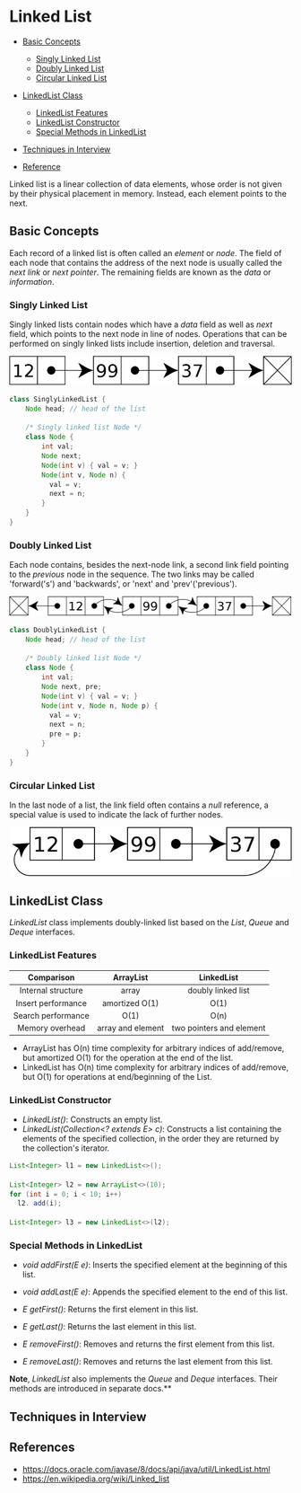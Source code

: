 # Linked List

<!-- MarkdownTOC -->

- [Basic Concepts](#basic-concepts)
  - [Singly Linked List](#singly-linked-list)
  - [Doubly Linked List](#doubly-linked-list)
  - [Circular Linked List](#circular-linked-list)
- [LinkedList Class](#linkedlist-class)
  - [LinkedList Features](#linkedlist-features)
  - [LinkedList Constructor](#linkedlist-contructor)
  - [Special Methods in LinkedList](#special-methods-in-linkedList)
- [Techniques in Interview](#techniques-in-nterview)
- [Reference](#reference)

  <!-- /MarkdownTOC -->

Linked list is a linear collection of data elements, whose order is not given by their physical placement in memory. Instead, each element points to the next.

## Basic Concepts

Each record of a linked list is often called an _element_ or _node_. The field of each node that contains the address of the next node is usually called the _next link_ or _next pointer_. The remaining fields are known as the _data_ or _information_.

### Singly Linked List

Singly linked lists contain nodes which have a _data_ field as well as _next_ field, which points to the next node in line of nodes. Operations that can be performed on singly linked lists include insertion, deletion and traversal.

![Singly linked list](../../images/Singly-linked-list.png)

```java
class SinglyLinkedList {
    Node head; // head of the list

    /* Singly linked list Node */
    class Node {
        int val;
        Node next;
        Node(int v) { val = v; }
        Node(int v, Node n) {
          val = v;
          next = n;
        }
    }
}
```

### Doubly Linked List

Each node contains, besides the next-node link, a second link field pointing to the _previous_ node in the sequence. The two links may be called 'forward('s') and 'backwards', or 'next' and 'prev'('previous').

![Doubly linked list](../../images/Doubly-linked-list.png)

```java
class DoublyLinkedList {
    Node head; // head of the list

    /* Doubly linked list Node */
    class Node {
        int val;
        Node next, pre;
        Node(int v) { val = v; }
        Node(int v, Node n, Node p) {
          val = v;
          next = n;
          pre = p;
        }
    }
}
```

### Circular Linked List

In the last node of a list, the link field often contains a _null_ reference, a special value is used to indicate the lack of further nodes.

![Circularly linked list](../../images/Circularly-linked-list.png)

## LinkedList Class

_LinkedList_ class implements doubly-linked list based on the _List_, _Queue_ and _Deque_ interfaces.

### LinkedList Features

| Comparison | ArrayList | LinkedList |
|:----------:|:---------:|:----------:|
| Internal structure | array | doubly linked list |
| Insert performance | amortized O(1) | O(1) |
| Search performance | O(1) | O(n) |
| Memory overhead | array and element	 | two pointers and element |

- ArrayList has O(n) time complexity for arbitrary indices of add/remove, but amortized O(1) for the operation at the end of the list.
- LinkedList has O(n) time complexity for arbitrary indices of add/remove, but O(1) for operations at end/beginning of the List.

### LinkedList Constructor

- _LinkedList()_: Constructs an empty list.
- _LinkedList(Collection<? extends E> c)_: Constructs a list containing the elements of the specified collection, in the order they are returned by the collection's iterator.

```java
List<Integer> l1 = new LinkedList<>();

List<Integer> l2 = new ArrayList<>(10);
for (int i = 0; i < 10; i++)
  l2. add(i);

List<Integer> l3 = new LinkedList<>(l2);
```

### Special Methods in LinkedList

- _void	addFirst(E e)_: Inserts the specified element at the beginning of this list.

- _void	addLast(E e)_: Appends the specified element to the end of this list.

- _E getFirst()_: Returns the first element in this list.

- _E getLast()_: Returns the last element in this list.

- _E removeFirst()_: Removes and returns the first element from this list.

- _E removeLast()_: Removes and returns the last element from this list.

**Note**, _LinkedList_ also implements the _Queue_ and _Deque_ interfaces. Their methods are introduced in separate docs.**

## Techniques in Interview

## References
- <https://docs.oracle.com/javase/8/docs/api/java/util/LinkedList.html>
- <https://en.wikipedia.org/wiki/Linked_list>
